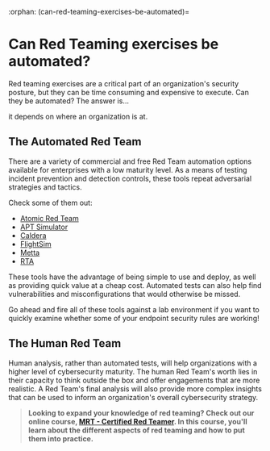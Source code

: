 :orphan:
(can-red-teaming-exercises-be-automated)=

# Can Red Teaming exercises be automated?

Red teaming exercises are a critical part of an organization's security posture, but they can be time consuming and expensive to execute. Can they be automated? The answer is...

it depends on where an organization is at.

## The Automated Red Team

There are a variety of commercial and free Red Team automation options available for enterprises with a low maturity level. As a means of testing incident prevention and detection controls, these tools repeat adversarial strategies and tactics.

Check some of them out:

- [Atomic Red Team](https://atomicredteam.io/)
- [APT Simulator](https://github.com/NextronSystems/APTSimulator)
- [Caldera](https://github.com/mitre/caldera)
- [FlightSim](https://github.com/alphasoc/flightsim)
- [Metta](https://github.com/uber-common/metta)
- [RTA](https://github.com/endgameinc/RTA)

These tools have the advantage of being simple to use and deploy, as well as providing quick value at a cheap cost. Automated tests can also help find vulnerabilities and misconfigurations that would otherwise be missed.

Go ahead and fire all of these tools against a lab environment if you want to quickly examine whether some of your endpoint security rules are working!

## The Human Red Team

Human analysis, rather than automated tests, will help organizations with a higher level of cybersecurity maturity. The human Red Team's worth lies in their capacity to think outside the box and offer engagements that are more realistic. A Red Team's final analysis will also provide more complex insights that can be used to inform an organization's overall cybersecurity strategy.

> **Looking to expand your knowledge of red teaming? Check out our online course, [MRT - Certified Red Teamer](https://www.mosse-institute.com/certifications/mrt-certified-red-teamer.html). In this course, you'll learn about the different aspects of red teaming and how to put them into practice.**
